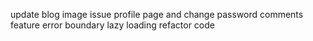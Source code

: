 update blog image issue
profile page and change password
comments feature
error boundary
lazy loading
refactor code